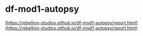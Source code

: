 # df-mod1-autopsy

[https://rebellion-studios.github.io/df-mod1-autopsy/report.html](https://rebellion-studios.github.io/df-mod1-autopsy/report.html)

